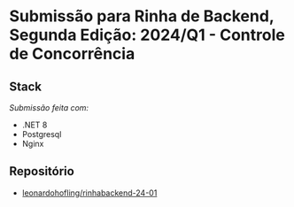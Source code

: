 # Submissão para Rinha de Backend, Segunda Edição: 2024/Q1 - Controle de Concorrência

## Stack

*Submissão feita com:*
* .NET 8
* Postgresql
* Nginx

## Repositório

* [leonardohofling/rinhabackend-24-01](https://github.com/leonardohofling/rinhabackend-24-01)